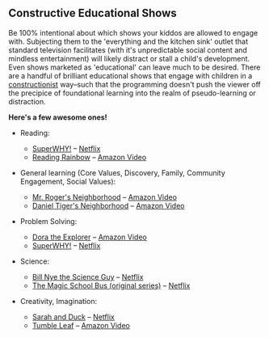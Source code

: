 ## Constructive Educational Shows

Be 100% intentional about which shows your kiddos are allowed to engage with. Subjecting them to the 'everything and the kitchen sink' outlet that standard television facilitates (with it's unpredictable social content and mindless entertainment) will likely distract or stall a child's development. Even shows marketed as 'educational' can leave much to be desired. There are a handful of brilliant educational shows that engage with children in a [constructionist](<https://en.wikipedia.org/wiki/Constructionism_(learning_theory)>) way–such that the programming doesn't push the viewer off the precipice of foundational learning into the realm of pseudo-learning or distraction.

**Here's a few awesome ones!**

- Reading:
  - [SuperWHY!](http://www.pbs.org/parents/superwhy/) – [Netflix](https://www.netflix.com/Kids/title/70222359)
  - [Reading Rainbow](https://www.readingrainbow.org/) – [Amazon Video](https://www.amazon.com/gp/video/detail/B01M8F3AYV/?ref=DVM_US_JK_PS_READRAINBOWAMZNb1|c_164126775497_m_JmGr93du-dc_s__)
- General learning (Core Values, Discovery, Family, Community Engagement, Social Values):

  - [Mr. Roger's Neighborhood](https://www.misterrogers.org/) – [Amazon Video](https://www.amazon.com/Mister-Rogers-Neighborhood-Volume-1/dp/B004BZG1MG)
  - [Daniel Tiger's Neighborhood](http://www.pbs.org/parents/daniel/) – [Amazon Video](https://www.amazon.com/Daniel-Tigers-Neighborhood-Season-1/dp/B009C496H8)

- Problem Solving:

  - [Dora the Explorer](https://en.wikipedia.org/wiki/Dora_the_Explorer) – [Amazon Video](https://www.amazon.com/Dora-the-Explorer-Season-1/dp/B000I9S58M)
  - [SuperWHY!](http://www.pbs.org/parents/superwhy/) – [Netflix](https://www.netflix.com/Kids/title/70222359)

- Science:

  - [Bill Nye the Science Guy](https://www.billnye.com/the-science-guy) – [Netflix](https://www.netflix.com/Kids/title/80046944)
  - [The Magic School Bus (original series)](<https://en.wikipedia.org/wiki/The_Magic_School_Bus_(TV_series)>) – [Netflix](https://www.netflix.com/Kids/title/70264612)

- Creativity, Imagination:
  - [Sarah and Duck](https://www.sarahandduck.com/) – [Netflix](https://www.netflix.com/Kids/title/80017207)
  - [Tumble Leaf](https://en.wikipedia.org/wiki/Tumble_Leaf) – [Amazon Video](https://www.amazon.com/Tumble-Leaf-Season-1/dp/B00CBZYPTY)
